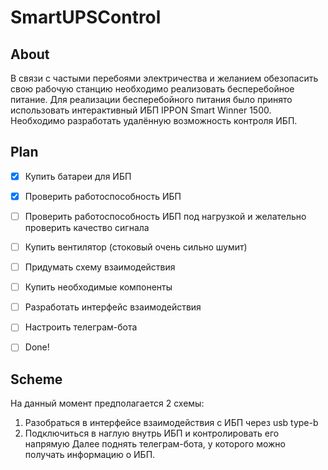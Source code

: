 # SmartUPSControl

## About
В связи с частыми перебоями электричества и желанием обезопасить свою рабочую станцию необходимо реализовать бесперебойное питание. Для реализации бесперебойного питания было принято использовать интерактивный ИБП IPPON Smart Winner 1500. Необходимо разработать удалённую возможность контроля ИБП.
## Plan

- [x] Купить батареи для ИБП

- [x] Проверить работоспособность ИБП

- [ ] Проверить работоспособность ИБП под нагрузкой и желательно проверить качество сигнала

- [ ] Купить вентилятор (стоковый очень сильно шумит)

- [ ] Придумать схему взаимодействия

- [ ] Купить необходимые компоненты

- [ ] Разработать интерфейс взаимодействия

- [ ] Настроить телеграм-бота

- [ ] Done!

## Scheme 
На данный момент предполагается 2 схемы:
1. Разобраться в интерфейсе взаимодействия с ИБП через usb type-b
2. Подключиться в наглую внутрь ИБП и контролировать его напрямую
Далее поднять телеграм-бота, у которого можно получать информацию о ИБП.
